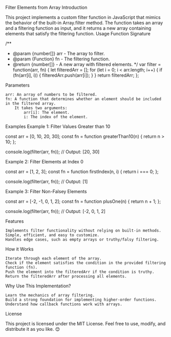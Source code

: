 Filter Elements from Array
Introduction

This project implements a custom filter function in JavaScript that mimics the behavior of the built-in Array.filter method. The function takes an array and a filtering function as input, and it returns a new array containing elements that satisfy the filtering function.
Usage
Function Signature

/**
 * @param {number[]} arr - The array to filter.
 * @param {Function} fn - The filtering function.
 * @return {number[]} - A new array with filtered elements.
 */
var filter = function(arr, fn) {
    let filteredArr = [];
    for (let i = 0; i < arr.length; i++) {
        if (fn(arr[i], i)) {
            filteredArr.push(arr[i]);
        }
    }
    return filteredArr;
};

Parameters

    arr: An array of numbers to be filtered.
    fn: A function that determines whether an element should be included in the filtered array.
        It takes two arguments:
            arr[i]: The element.
            i: The index of the element.

Examples
Example 1: Filter Values Greater than 10

const arr = [0, 10, 20, 30];
const fn = function greaterThan10(n) { return n > 10; };

console.log(filter(arr, fn)); 
// Output: [20, 30]

Example 2: Filter Elements at Index 0

const arr = [1, 2, 3];
const fn = function firstIndex(n, i) { return i === 0; };

console.log(filter(arr, fn)); 
// Output: [1]

Example 3: Filter Non-Falsey Elements

const arr = [-2, -1, 0, 1, 2];
const fn = function plusOne(n) { return n + 1; };

console.log(filter(arr, fn)); 
// Output: [-2, 0, 1, 2]

Features

    Implements filter functionality without relying on built-in methods.
    Simple, efficient, and easy to customize.
    Handles edge cases, such as empty arrays or truthy/falsy filtering.

How it Works

    Iterate through each element of the array.
    Check if the element satisfies the condition in the provided filtering function (fn).
    Push the element into the filteredArr if the condition is truthy.
    Return the filteredArr after processing all elements.

Why Use This Implementation?

    Learn the mechanics of array filtering.
    Build a strong foundation for implementing higher-order functions.
    Understand how callback functions work with arrays.

License

This project is licensed under the MIT License. Feel free to use, modify, and distribute it as you like. 😊
